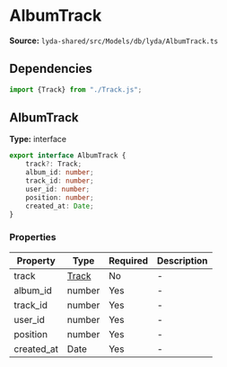 # AlbumTrack

**Source:** `lyda-shared/src/Models/db/lyda/AlbumTrack.ts`

## Dependencies

```typescript
import {Track} from "./Track.js";
```

## AlbumTrack

**Type:** interface

```typescript
export interface AlbumTrack {
    track?: Track;
    album_id: number;
    track_id: number;
    user_id: number;
    position: number;
    created_at: Date;
}
```

### Properties

| Property | Type | Required | Description |
|----------|------|----------|-------------|
| track | [Track](/api/data-models/Models/db/lyda/Track) | No | - |
| album_id | number | Yes | - |
| track_id | number | Yes | - |
| user_id | number | Yes | - |
| position | number | Yes | - |
| created_at | D​a​t​e | Yes | - |

